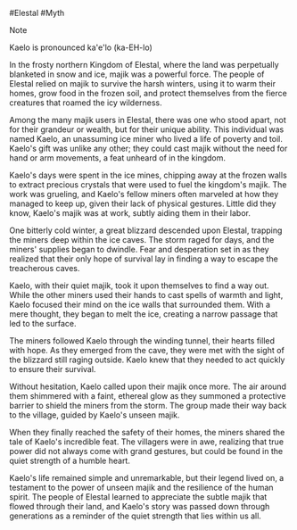 #Elestal #Myth 
> [!note] 
> Kaelo is pronounced ka'e'lo (ka-EH-lo)

In the frosty northern Kingdom of Elestal, where the land was perpetually blanketed in snow and ice, majik was a powerful force. The people of Elestal relied on majik to survive the harsh winters, using it to warm their homes, grow food in the frozen soil, and protect themselves from the fierce creatures that roamed the icy wilderness.

Among the many majik users in Elestal, there was one who stood apart, not for their grandeur or wealth, but for their unique ability. This individual was named Kaelo, an unassuming ice miner who lived a life of poverty and toil. Kaelo's gift was unlike any other; they could cast majik without the need for hand or arm movements, a feat unheard of in the kingdom.

Kaelo's days were spent in the ice mines, chipping away at the frozen walls to extract precious crystals that were used to fuel the kingdom's majik. The work was grueling, and Kaelo's fellow miners often marveled at how they managed to keep up, given their lack of physical gestures. Little did they know, Kaelo's majik was at work, subtly aiding them in their labor.

One bitterly cold winter, a great blizzard descended upon Elestal, trapping the miners deep within the ice caves. The storm raged for days, and the miners' supplies began to dwindle. Fear and desperation set in as they realized that their only hope of survival lay in finding a way to escape the treacherous caves.

Kaelo, with their quiet majik, took it upon themselves to find a way out. While the other miners used their hands to cast spells of warmth and light, Kaelo focused their mind on the ice walls that surrounded them. With a mere thought, they began to melt the ice, creating a narrow passage that led to the surface.

The miners followed Kaelo through the winding tunnel, their hearts filled with hope. As they emerged from the cave, they were met with the sight of the blizzard still raging outside. Kaelo knew that they needed to act quickly to ensure their survival.

Without hesitation, Kaelo called upon their majik once more. The air around them shimmered with a faint, ethereal glow as they summoned a protective barrier to shield the miners from the storm. The group made their way back to the village, guided by Kaelo's unseen majik.

When they finally reached the safety of their homes, the miners shared the tale of Kaelo's incredible feat. The villagers were in awe, realizing that true power did not always come with grand gestures, but could be found in the quiet strength of a humble heart.

Kaelo's life remained simple and unremarkable, but their legend lived on, a testament to the power of unseen majik and the resilience of the human spirit. The people of Elestal learned to appreciate the subtle majik that flowed through their land, and Kaelo's story was passed down through generations as a reminder of the quiet strength that lies within us all.